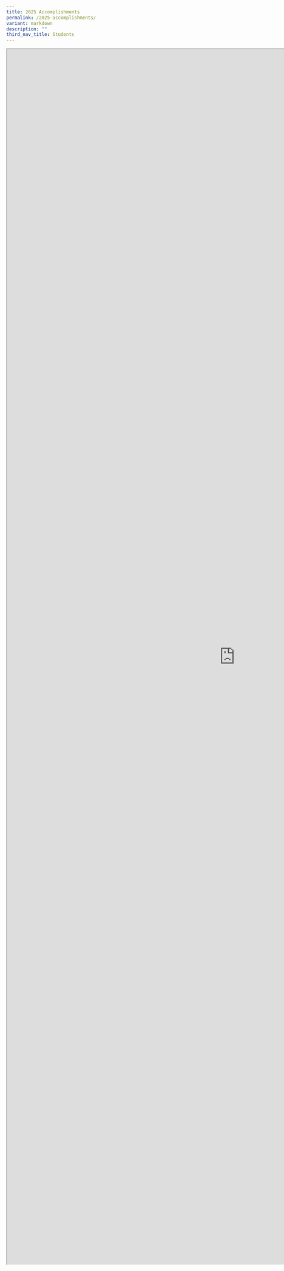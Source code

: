 ```yaml
---
title: 2025 Accomplishments
permalink: /2025-accomplishments/
variant: markdown
description: ""
third_nav_title: Students
---
```

<iframe src="https://docs.google.com/document/d/e/2PACX-1vQFMFO-IyUx7f4Yc017T_dmXYcPubkbvpQqY29y6vb8ZSc8VW36ZEX3X_oTvPnEHg/pub?embedded=true" width="1200px" height="3200px" scrolling="no"></iframe>